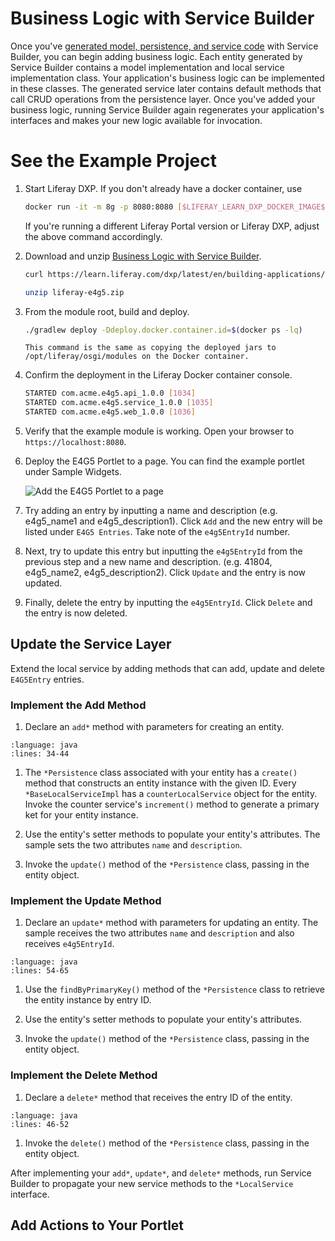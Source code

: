 # Business Logic with Service Builder

Once you've [generated model, persistence, and service code](./service-builder-basics/generating-model-persistence-and-service-code.md) with Service Builder, you can begin adding business logic. Each entity generated by Service Builder contains a model implementation and local service implementation class. Your application's business logic can be implemented in these classes. The generated service later contains default methods that call CRUD operations from the persistence layer. Once you've added your business logic, running Service Builder again regenerates your application's interfaces and makes your new logic available for invocation.

# See the Example Project

1. Start Liferay DXP. If you don't already have a docker container, use

    ```bash
    docker run -it -m 8g -p 8080:8080 [$LIFERAY_LEARN_DXP_DOCKER_IMAGE$]
    ```

    If you're running a different Liferay Portal version or Liferay DXP, adjust the above command accordingly. 

1. Download and unzip [Business Logic with Service Builder](./liferay-e4g5.zip).

    ```bash
    curl https://learn.liferay.com/dxp/latest/en/building-applications/data-frameworks/service-builder/liferay-e4g5.zip -O
    ```

    ```bash
    unzip liferay-e4g5.zip
    ```

1. From the module root, build and deploy.

    ```bash
    ./gradlew deploy -Ddeploy.docker.container.id=$(docker ps -lq)
    ```

    ```{note}
    This command is the same as copying the deployed jars to /opt/liferay/osgi/modules on the Docker container.
    ```

1. Confirm the deployment in the Liferay Docker container console.

    ```bash
    STARTED com.acme.e4g5.api_1.0.0 [1034]
    STARTED com.acme.e4g5.service_1.0.0 [1035]
    STARTED com.acme.e4g5.web_1.0.0 [1036]
    ```

1. Verify that the example module is working. Open your browser to `https://localhost:8080`.

1. Deploy the E4G5 Portlet to a page. You can find the example portlet under Sample Widgets.

   ![Add the E4G5 Portlet to a page](./business-logic-with-service-builder/images/)

1. Try adding an entry by inputting a name and description (e.g. e4g5_name1 and e4g5_description1). Click `Add` and the new entry will be listed under `E4G5 Entries`. Take note of the `e4g5EntryId` number.

1. Next, try to update this entry but inputting the `e4g5EntryId` from the previous step and a new name and description. (e.g. 41804, e4g5_name2, e4g5_description2). Click `Update` and the entry is now updated.

1. Finally, delete the entry by inputting the `e4g5EntryId`. Click `Delete` and the entry is now deleted.

## Update the Service Layer

Extend the local service by adding methods that can add, update and delete `E4G5Entry` entries.

### Implement the Add Method

1. Declare an `add*` method with parameters for creating an entity.

```{literalinclude} ./business-logic-with-service-builder/resources/liferay-e4g5.zip/e4g5-service/src/main/java/com/acme/e4g5/service/impl/E4G5EntryLocalServiceImpl.java
:language: java
:lines: 34-44
```

1. The `*Persistence` class associated with your entity has a `create()` method that constructs an entity instance with the given ID. Every `*BaseLocalServiceImpl` has a `counterLocalService` object for the entity. Invoke the counter service's `increment()` method to generate a primary ket for your entity instance.

1. Use the entity's setter methods to populate your entity's attributes. The sample sets the two attributes `name` and `description`.

1. Invoke the `update()` method of the `*Persistence` class, passing in the entity object.

### Implement the Update Method

1. Declare an `update*` method with parameters for updating an entity. The sample receives the two attributes `name` and `description` and also receives `e4g5EntryId`.

```{literalinclude} ./business-logic-with-service-builder/resources/liferay-e4g5.zip/e4g5-service/src/main/java/com/acme/e4g5/service/impl/E4G5EntryLocalServiceImpl.java
:language: java
:lines: 54-65
```

1. Use the `findByPrimaryKey()` method of the `*Persistence` class to retrieve the entity instance by entry ID.

1. Use the entity's setter methods to populate your entity's attributes.

1. Invoke the `update()` method of the `*Persistence` class, passing in the entity object.

### Implement the Delete Method

1. Declare a `delete*` method that receives the entry ID of the entity.

```{literalinclude} ./business-logic-with-service-builder/resources/liferay-e4g5.zip/e4g5-service/src/main/java/com/acme/e4g5/service/impl/E4G5EntryLocalServiceImpl.java
:language: java
:lines: 46-52
```

1. Invoke the `delete()` method of the `*Persistence` class, passing in the entity object.

After implementing your `add*`, `update*`, and `delete*` methods, run Service Builder to propagate your new service methods to the `*LocalService` interface.

## Add Actions to Your Portlet

